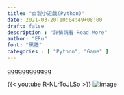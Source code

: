 ```yaml
---
title: "自製小遊戲(Python)"
date: 2021-03-20T10:04:49+08:00
draft: false
description : "詳情請看 Read More"
author: "ERu"
font: "黑體"
categories : [ "Python", "Game" ] 
---
```



gggggggggggg

{{< youtube R-NLrToJLSo >}}
![image](/images/GA/GA1S.png)

